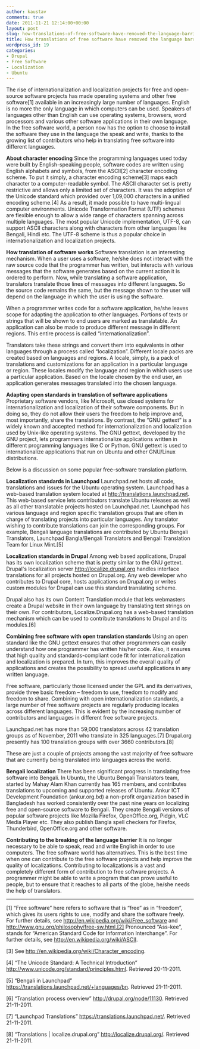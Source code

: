 ```yaml
---
author: kaustav
comments: true
date: 2011-11-21 12:14:00+00:00
layout: post
slug: how-translations-of-free-software-have-removed-the-language-barrier
title: How translations of free software have removed the language barrier
wordpress_id: 19
categories:
- Drupal
- Free Software
- Localization
- Ubuntu
---
```


The rise of internationalization and localization projects for free and open-source software projects has made operating systems and other free software[1] available in an increasingly large number of languages. English is no more the only language in which computers can be used. Speakers of languages other than English can use operating systems, browsers, word processors and various other software applications in their own language. In the free software world, a person now has the option to choose to install the software they use in the language the speak and write, thanks to the growing list of contributors who help in translating free software into different languages.<!-- more -->


**About character encoding**
Since the programming languages used today were built by English-speaking people, software codes are written using English alphabets and symbols, from the ASCII[2] character encoding scheme. To put it simply, a character encoding scheme[3] maps each character to a computer-readable symbol. The ASCII character set is pretty restrictive and allows only a limited set of characters. It was the adoption of the Unicode standard which provided over 1,09,000 characters in a unified encoding scheme.[4] As a result, it made possible to have multi-lingual computer environments. Unicode Transformation Format (UTF) schemes are flexible enough to allow a wide range of characters spanning across multiple languages. The most popular Unicode implementation, UTF-8, can support ASCII characters along with characters from other languages like Bengali, Hindi etc. The UTF-8 scheme is thus a popular choice in internationalization and localization projects.

**How translation of software works**
Software translation is an interesting mechanism. When a user uses a software, he/she does not interact with the raw source code that the programmer has written, but interacts with various messages that the software generates based on the current action it is ordered to perform. Now, while translating a software application, translators translate those lines of messages into different languages. So the source code remains the same, but the message shown to the user will depend on the language in which the user is using the software.

When a programmer writes code for a software application, he/she leaves scope for adapting the application to other languages. Portions of texts or strings that will be shown to end users are marked as translatable. An application can also be made to produce different message in different regions. This entire process is called “internationalization”.

Translators take these strings and convert them into equivalents in other languages through a process called “localization”. Different locale packs are created based on languages and regions. A locale, simply, is a pack of translations and customizations for an application in a particular language or region. These locales modify the language and region in which users use a particular application. Based on the locale chosen by the end user, an application generates messages translated into the chosen language.

**Adapting open standards in translation of software applications**
Proprietary software vendors, like Microsoft, use closed systems for internationalization and localization of their software components. But in doing so, they do not allow their users the freedom to help improve and, most importantly, share the translations. By contrast, the “GNU gettext” is a widely known and accepted method for internationalization and localization used by Unix-like operating systems. The GNU gettext, developed by the GNU project, lets programmers internationalize applications written in different programming languages like C or Python. GNU gettext is used to internationalize applications that run on Ubuntu and other GNU/Linux distributions.

Below is a discussion on some popular free-software translation platform.

**Localization standards in Launchpad**
Launchpad.net hosts all code, translations and issues for the Ubuntu operating system. Launchpad has a web-based translation system located at http://translations.launchpad.net. This web-based service lets contributors translate Ubuntu releases as well as all other translatable projects hosted on Launchpad.net. Launchpad has various language and region specific translation groups that are often in charge of translating projects into particular languages. Any translator wishing to contribute translations can join the corresponding groups. For example, Bengali language translations are contributed by Ubuntu Bengali Translators, Launchpad Bangla/Bengali Translators and Bengali Translation Team for Linux Mint.[5]

**Localization standards in Drupal**
Among web based applications, Drupal has its own localization scheme that is pretty similar to the GNU gettext. Drupal's localization server <http://localize.drupal.org> handles interface translations for all projects hosted on Drupal.org. Any web developer who contributes to Drupal core, hosts applications on Drupal.org or writes custom modules for Drupal can use this standard translating scheme.

Drupal also has its own Content Translation module that lets webmasters create a Drupal website in their own language by translating text strings on their own. For contributors, Localize.Drupal.org has a web-based translation mechanism which can be used to contribute translations to Drupal and its modules.[6]

**Combining free software with open translation standards**
Using an open standard like the GNU gettext ensures that other programmers can easily understand how one programmer has written his/her code. Also, it ensures that high quality and standards-compliant code fit for internationalization and localization is prepared. In turn, this improves the overall quality of applications and creates the possibility to spread useful applications in any written language.

Free software, particularly those licensed under the GPL and its derivatives, provide three basic freedom – freedom to use, freedom to modify and freedom to share. Combining with open internationalization standards, a large number of free software projects are regularly producing locales across different languages. This is evident by the increasing number of contributors and languages in different free software projects.

Launchpad.net has more than 59,000 translators across 42 translation groups as of November, 2011 who translate in 325 languages.[7] Drupal.org presently has 100 translation groups with over 3660 contributors.[8]

These are just a couple of projects among the vast majority of free software that are currently being translated into languages across the world.

**Bengali localization**
There has been significant progress in translating free software into Bengali. In Ubuntu, the Ubuntu Bengali Translators team, started by Mahay Alam Khan currently has 165 members, and contributes translations to upcoming and supported releases of Ubuntu. Ankur ICT Development Foundation (ankur.org.bd) a non-profit organization based in Bangladesh has worked consistently over the past nine years on localizing free and open-source software to Bengali. They create Bengali versions of popular software projects like Mozilla Firefox, OpenOffice.org, Pidgin, VLC Media Player etc. They also publish Bangla spell checkers for Firefox, Thunderbird, OpenOffice.org and other software.

**Contributing to the breaking of the language barrier**
It is no longer necessary to be able to speak, read and write English in order to use computers. The free software world has alternatives. This is the best time when one can contribute to the free software projects and help improve the quality of localizations. Contributing to localizations is a vast and completely different form of contribution to free software projects. A programmer might be able to write a program that can prove useful to people, but to ensure that it reaches to all parts of the globe, he/she needs the help of translators.



* * *



[1] “Free software” here refers to software that is “free” as in “freedom”, which gives its users rights to use, modify and share the software freely. For further details, see http://en.wikipedia.org/wiki/Free_software and http://www.gnu.org/philosophy/free-sw.html.[2] Pronounced “Ass-kee”, stands for “American Standard Code for Information Interchange”. For further details, see http://en.wikipedia.org/wiki/ASCII.

[3] See http://en.wikipedia.org/wiki/Character_encoding.

[4] “The Unicode Standard: A Technical Introduction” <http://www.unicode.org/standard/principles.html>. Retrieved 20-11-2011.

[5] “Bengali in Launchpad” <https://translations.launchpad.net/+languages/bn>. Retrieved 21-11-2011.

[6] “Translation process overview” <http://drupal.org/node/11130>. Retrieved 21-11-2011.

[7] “Launchpad Translations” <https://translations.launchpad.net/>. Retrieved 21-11-2011.

[8] “Translations | localize.drupal.org” <http://localize.drupal.org/>. Retrieved 21-11-2011.
